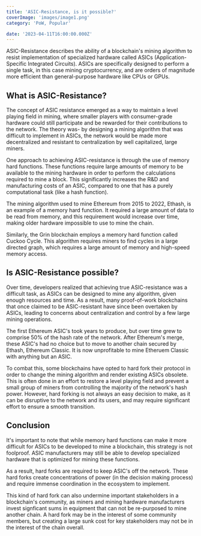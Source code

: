 ```yaml
---
title: 'ASIC-Resistance, is it possible?'
coverImage: 'images/image1.png'
category: 'PoW, Popular'

date: '2023-04-11T16:00:00.000Z'
---
```




ASIC-Resistance describes the ability of a blockchain's mining algorithm to resist implementation of specialized hardware called ASICs (Application-Specific Integrated Circuits). ASICs are specifically designed to perform a single task, in this case mining cryptocurrency, and are orders of magnitude more efficient than general-purpose hardware like CPUs or GPUs.

## What is ASIC-Resistance?
The concept of ASIC resistance emerged as a way to maintain a level playing field in mining, where smaller players with consumer-grade hardware could still participate and be rewarded for their contributions to the network. The theory was- by designing a mining algorithm that was difficult to implement in ASICs, the network would be made more decentralized and resistant to centralization by well capitalized, large miners.

One approach to achieving ASIC-resistance is through the use of memory hard functions. These functions require large amounts of memory to be available to the mining hardware in order to perform the calculations required to mine a block. This significantly increases the R&D and manufacturing costs of an ASIC, compared to one that has a purely computational task (like a hash function).

The mining algorithm used to mine Ethereum from 2015 to 2022, Ethash, is an example of a memory hard function. It required a large amount of data to be read from memory, and this requirement would increase over time, making older hardware impossible to use to mine the chain. 

Similarly, the Grin blockchain employs a memory hard function called Cuckoo Cycle. This algorithm requires miners to find cycles in a large directed graph, which requires a large amount of memory and high-speed memory access.



## Is ASIC-Resistance possible?

Over time, developers realized that achieving true ASIC-resistance was a difficult task, as ASICs can be designed to mine any algorithm, given enough resources and time. As a result, many proof-of-work blockchains that once claimed to be ASIC-resistant have since been overtaken by ASICs, leading to concerns about centralization and control by a few large mining operations. 

The first Ethereum ASIC's took years to produce, but over time grew to comprise 50% of the hash rate of the network. After Ethereum's merge, these ASIC's had no choice but to move to another chain secured by Ethash, Ethereum Classic. It is now unprofitable to mine Etheruem Classic with anything but an ASIC.

To combat this, some blockchains have opted to hard fork their protocol in order to change the mining algorithm and render existing ASICs obsolete. This is often done in an effort to restore a level playing field and prevent a small group of miners from controlling the majority of the network's hash power. However, hard forking is not always an easy decision to make, as it can be disruptive to the network and its users, and may require significant effort to ensure a smooth transition.



## Conclusion

It's important to note that while memory hard functions can make it more difficult for ASICs to be developed to mine a blockchain, this strategy is not foolproof. ASIC manufacturers may still be able to develop specialized hardware that is optimized for mining these functions.

As a result, hard forks are required to keep ASIC's off the network. These hard forks create concentrations of power (in the decision making process) and require immense coordination in the ecosystem to implement. 

This kind of hard fork can also undermine important stakeholders in a blockchain's community, as miners and mining hardware manufacturers invest signficant sums in equipment that can not be re-purposed to mine another chain. A hard fork may be in the interest of some community members, but creating a large sunk cost for key stakeholders may not be in the interest of the chain overall.
